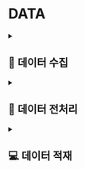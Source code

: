 # DATA
<details>
  <summary><h2>📂 데이터 수집</h2></summary>

### <mark>💾 기존 크롤링 방법</mark>

> csv 파일을 읽어 네이버 페이지 접속함
> 
> 필요한 컬럼에 맞는 내용을 selenium, beatufulsoup을 이용하여 크롤링함
>
> 리뷰 양이 많은 가게일수록 '더보기' 클릭에 상당한 시간 소요 **(가게 당 기본 1시간)**
>
> 리뷰 데이터가 많은 (4,000개 이상) 가게를 크롤링하는데 무리가 있다고 판당 -> 적재할 데이터를 줄여야하는 문제 발생함

<br/>

### <mark>💾 변경한 크롤링 방법</mark>
> **Graphql** 사용
> 
> 클라이언트가 Graphql 쿼리를 서버에 전송하면, 서버는 해당 쿼리를 해석하여 요청된 데이터만 반환함
>
> ex) 리뷰 데이터의 내용과 사진을 요청하면, 그에 맞는 데이터만 응답함
>
> 크롤링 시간 대폭 축소 (13만개 공간 데이터 수집 소요 시간 : **3일**)

<br/>

### <mark>🎯 5개구 선정 이유</mark>

**① 종로구 중구 강남구 용산구**

> 서울시 주요 관광지 입장객 통계를 통해 다른 구에 비해 상당히 많은 관광객이 방문한 것을 확인함
>
> <img width="983" alt="스크린샷 2024-09-29 오후 7 01 53" src="https://github.com/user-attachments/assets/a2fc0d60-514f-4e96-95ab-8a3178d4fa91">

</br>

**② 마포구 추가 선정 이유**

> **레드로드**(관광특화의 거리) 조성 전 외국인 방문객 수가 3만명대였으나 조성 후 13만명으로 4배이상 증가한 것을 확인 후 추가 선정함
> 
> <img width="863" alt="스크린샷 2024-09-29 오후 7 32 08" src="https://github.com/user-attachments/assets/171fb121-7043-4ac9-b97b-b8c337d329c8"> 


<br/>
</details>
<details>
  <summary><h2>📑 데이터 전처리</summary>

<details>
  
  <summary><h3> 🏠 가게 전처리 </h3></summary>

### <mark>🎯 목적</mark>

> 데이터 적재에 필요하지 않은 내용 제거 & 모델 학습시 필요한 데이터만 추합하기 위함


<br/>

## <mark>💾 주요 작업 항목</mark>

### <mark>📃 과정</mark>

**① 리뷰 정보 전처리**

> **필요한 정보 :**
> 실 방문자 리뷰 수만 추출하고자 함
>
>
> **❓ 실 방문자 수만 추출한 이유**
>
> **별점 :** 
> 2021.10.26 일자로 별점을 평가하는 기능이 종료되어 이후 생긴 가게에 대한 별점 정보가 존재하지 않기에 제거함
>
> **블로그 리뷰 수 :** 
> 서울팟은 실 방문자 리뷰를 바탕으로 광고성 필터링 및 긍부정 감정분석한 정보를 사용자에게 제공하기에 필요하지 않은 정보라 판별함
>
> </br>
> 리뷰 정보 형태 파악
>
> - 별점\n4.35방문자 리뷰 1,283블로그 리뷰 471
> - 별점\n4.52방문자 리뷰 236블로그 리뷰 2,293\n추석연휴 무료 개방\n안내
></br>
> 방문자 리뷰 수만 추출
>
> - 1283 / 236
>
> 
**② 가게 영업시간 전처리**

> **필요한 정보 :**
> 현 영업 상태(운영 종료, 영업 중 등), 요일별 영업 정보, 특정 공휴일 등을 제거한 주요 영업시간 및 정기휴무 
>
> </br>
> 영업시간 형태 파악
>
> - 운영 종료\n11:00에 운영 시작\n11시 0분에 운영 시작\n토\n11:00
> - 운영 종료\n내일 휴무\n내일 휴무\n토\n12:00 - 18:30\n일\n정기휴무
> 
></br>
> 정기적인 영업시간 추출
>
> - 12:00 - 18:30 / 09:00 - 21:00
>
</br>
</details>


<details>
  <summary><h3>📑 리뷰 전처리</h3></summary>

  
**① 리뷰에 포함된 태그 종류 파악**

> - "'v_acquaintance' : '지인·동료'"
> - "'v_business' : '비즈니스'"
> - "'v_casual_outing' : '나들이'"
</br>

**② 2차 태그 필터링**

> 필요한 태그
>
```python
valid_tags = {
    '친구', '지인·동료', '혼자', '연인·배우자', '아이', '부모님',
    '형제', '친척·형제', '반려동물', '기타', '친목', '일상', 
    '데이트', '가족모임', '회식', '기념일', '여행', '나들이', '비즈니스'
}
```
> 
> - 필요하지 않은 태그 및 사용할 태그의 영어 제거
> - 'v_for_pickup'
>
> - 필요한 태그 한글 정보만 추출
> - '친구', '지인·동료'
</br>

**③ 3차 태그 필터링**

> 태그 구분 기준
> - 네이버 지도 리뷰에 구분되어 있는 것을 토대로 기준을 잡음
> - with_tag / daily_tag
```python
daily_tags = {'데이트', '친목', '나들이', '여행', '일상', '기념일', '회식', '가족모임', '비즈니스'}
with_tags = {'연인·배우자', '친구', '지인·동료', '혼자', '아이', '부모님', '반려동물', '친척·형제', '기타'}
```
</br>

**④ 리뷰 작성 날짜 전처리**

> 리뷰 작성 날짜 통일
> ex) 09.24 -> 년도가 없는 경우 / 23.09.26 -> 년도가 있는 경우
>
> 년-월-일 형태로 전처리 함으로써 모든 리뷰 날짜 통일
> - 2024-08-28
<br/>
</details>
</details>

<details>  
  <summary><h2>💻 데이터 적재</summary>


**📑 적재시킬 데이터** (리뷰 데이터 라벨링 & 공간 데이터 라벨링 후)

> 긍부정 & 최신순 10개
>
> 감정점수 높은 순 -> 0.9 이상 / 최대 10개
> 
> 감정점수 낮은 순 -> 0.1 이하 / 최대 10개
> 
> 글자 수 20자 이상인 리뷰


<br/>

**❓ 적재시킬 데이터 선택 기준**

> 리뷰 1,000개 시각화해도 사용자가 전체 리뷰를 확인하지 않을 것으로 예상함
>
> DB가 무거워지는 문제점 발생함
> - 대시보드에서 평판을 전반적으로 파악 후 가장 유용한 10개의 리뷰를 시각화
>
> 신뢰성 있는 정보를 얻기 위해 20자 이상의 리뷰만 적재

<br/>

**🗂️ 사용한 DB**

> Maria DB

<br/>



</details>


